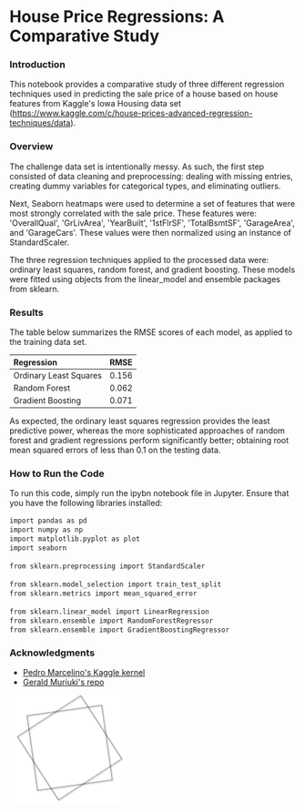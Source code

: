 # House Price Regressions: A Comparative Study

### Introduction
This notebook provides a comparative study of three different regression techniques used in predicting the sale price of a house based on house features from Kaggle's Iowa Housing data set
(https://www.kaggle.com/c/house-prices-advanced-regression-techniques/data).

### Overview
The challenge data set is intentionally messy. As such, the first step consisted of data cleaning and preprocessing: dealing with missing entries, creating dummy variables for
categorical types, and eliminating outliers. 

Next, Seaborn heatmaps were used to determine a set of features that were most strongly correlated with the sale price. These features were: 'OverallQual', 'GrLivArea', 'YearBuilt', '1stFlrSF', 'TotalBsmtSF', 'GarageArea', and 'GarageCars'. These values were then normalized using an instance of StandardScaler. 

The three regression techniques applied to the processed data were: ordinary least squares, random forest, and gradient boosting. These models were fitted using objects from the linear_model and ensemble packages from sklearn.

### Results
The table below summarizes the RMSE scores of each model, as applied to the training data set. 

Regression  | RMSE |
 :------------ | :----------- |
Ordinary Least Squares        |   0.156   | 
Random Forest  | 0.062  |
Gradient Boosting  | 0.071  |

As expected, the ordinary least squares regression provides the least predictive power, whereas the more sophisticated approaches of random forest and gradient regressions perform significantly better; obtaining root mean squared errors of less than 0.1 on the testing data.

### How to Run the Code
To run this code, simply run the ipybn notebook file in Jupyter. Ensure that you have the following libraries installed: 	

```
import pandas as pd
import numpy as np
import matplotlib.pyplot as plot
import seaborn

from sklearn.preprocessing import StandardScaler

from sklearn.model_selection import train_test_split
from sklearn.metrics import mean_squared_error

from sklearn.linear_model import LinearRegression
from sklearn.ensemble import RandomForestRegressor
from sklearn.ensemble import GradientBoostingRegressor
```

### Acknowledgments

* [Pedro Marcelino's Kaggle kernel](https://www.kaggle.com/pmarcelino/comprehensive-data-exploration-with-python)
* [Gerald Muriuki's repo](https://github.com/itsmuriuki/Predicting-House-prices)

![alt text](thetaprime_shape.png)
